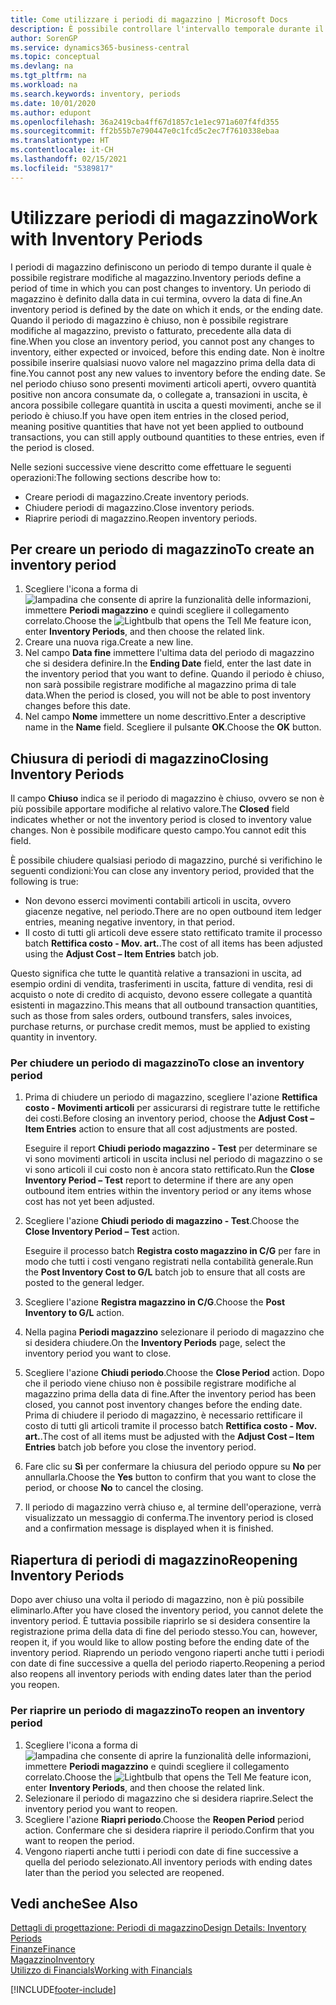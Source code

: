 ```yaml
---
title: Come utilizzare i periodi di magazzino | Microsoft Docs
description: È possibile controllare l'intervallo temporale durante il quale si possono registrare modifiche al magazzino defininendo periodi di magazzino.
author: SorenGP
ms.service: dynamics365-business-central
ms.topic: conceptual
ms.devlang: na
ms.tgt_pltfrm: na
ms.workload: na
ms.search.keywords: inventory, periods
ms.date: 10/01/2020
ms.author: edupont
ms.openlocfilehash: 36a2419cba4ff67d1857c1e1ec971a607f4fd355
ms.sourcegitcommit: ff2b55b7e790447e0c1fcd5c2ec7f7610338ebaa
ms.translationtype: HT
ms.contentlocale: it-CH
ms.lasthandoff: 02/15/2021
ms.locfileid: "5389817"
---
```

# <a name="work-with-inventory-periods"></a><span data-ttu-id="2e4b8-103">Utilizzare periodi di magazzino</span><span class="sxs-lookup"><span data-stu-id="2e4b8-103">Work with Inventory Periods</span></span>
<span data-ttu-id="2e4b8-104">I periodi di magazzino definiscono un periodo di tempo durante il quale è possibile registrare modifiche al magazzino.</span><span class="sxs-lookup"><span data-stu-id="2e4b8-104">Inventory periods define a period of time in which you can post changes to inventory.</span></span> <span data-ttu-id="2e4b8-105">Un periodo di magazzino è definito dalla data in cui termina, ovvero la data di fine.</span><span class="sxs-lookup"><span data-stu-id="2e4b8-105">An inventory period is defined by the date on which it ends, or the ending date.</span></span> <span data-ttu-id="2e4b8-106">Quando il periodo di magazzino è chiuso, non è possibile registrare modifiche al magazzino, previsto o fatturato, precedente alla data di fine.</span><span class="sxs-lookup"><span data-stu-id="2e4b8-106">When you close an inventory period, you cannot post any changes to inventory, either expected or invoiced, before this ending date.</span></span> <span data-ttu-id="2e4b8-107">Non è inoltre possibile inserire qualsiasi nuovo valore nel magazzino prima della data di fine.</span><span class="sxs-lookup"><span data-stu-id="2e4b8-107">You cannot post any new values to inventory before the ending date.</span></span> <span data-ttu-id="2e4b8-108">Se nel periodo chiuso sono presenti movimenti articoli aperti, ovvero quantità positive non ancora consumate da, o collegate a, transazioni in uscita, è ancora possibile collegare quantità in uscita a questi movimenti, anche se il periodo è chiuso.</span><span class="sxs-lookup"><span data-stu-id="2e4b8-108">If you have open item entries in the closed period, meaning positive quantities that have not yet been applied to outbound transactions, you can still apply outbound quantities to these entries, even if the period is closed.</span></span>  

<span data-ttu-id="2e4b8-109">Nelle sezioni successive viene descritto come effettuare le seguenti operazioni:</span><span class="sxs-lookup"><span data-stu-id="2e4b8-109">The following sections describe how to:</span></span>

* <span data-ttu-id="2e4b8-110">Creare periodi di magazzino.</span><span class="sxs-lookup"><span data-stu-id="2e4b8-110">Create inventory periods.</span></span>  
* <span data-ttu-id="2e4b8-111">Chiudere periodi di magazzino.</span><span class="sxs-lookup"><span data-stu-id="2e4b8-111">Close inventory periods.</span></span>  
* <span data-ttu-id="2e4b8-112">Riaprire periodi di magazzino.</span><span class="sxs-lookup"><span data-stu-id="2e4b8-112">Reopen inventory periods.</span></span>  

## <a name="to-create-an-inventory-period"></a><span data-ttu-id="2e4b8-113">Per creare un periodo di magazzino</span><span class="sxs-lookup"><span data-stu-id="2e4b8-113">To create an inventory period</span></span>  
1. <span data-ttu-id="2e4b8-114">Scegliere l'icona a forma di ![lampadina che consente di aprire la funzionalità delle informazioni](media/ui-search/search_small.png "Informazioni sull'operazione che si desidera eseguire"), immettere **Periodi magazzino** e quindi scegliere il collegamento correlato.</span><span class="sxs-lookup"><span data-stu-id="2e4b8-114">Choose the ![Lightbulb that opens the Tell Me feature](media/ui-search/search_small.png "Tell me what you want to do") icon, enter **Inventory Periods**, and then choose the related link.</span></span>  
2. <span data-ttu-id="2e4b8-115">Creare una nuova riga.</span><span class="sxs-lookup"><span data-stu-id="2e4b8-115">Create a new line.</span></span>  
3. <span data-ttu-id="2e4b8-116">Nel campo **Data fine** immettere l'ultima data del periodo di magazzino che si desidera definire.</span><span class="sxs-lookup"><span data-stu-id="2e4b8-116">In the **Ending Date** field, enter the last date in the inventory period that you want to define.</span></span> <span data-ttu-id="2e4b8-117">Quando il periodo è chiuso, non sarà possibile registrare modifiche al magazzino prima di tale data.</span><span class="sxs-lookup"><span data-stu-id="2e4b8-117">When the period is closed, you will not be able to post inventory changes before this date.</span></span>  
4. <span data-ttu-id="2e4b8-118">Nel campo **Nome** immettere un nome descrittivo.</span><span class="sxs-lookup"><span data-stu-id="2e4b8-118">Enter a descriptive name in the **Name** field.</span></span> <span data-ttu-id="2e4b8-119">Scegliere il pulsante **OK**.</span><span class="sxs-lookup"><span data-stu-id="2e4b8-119">Choose the **OK** button.</span></span>  

## <a name="closing-inventory-periods"></a><span data-ttu-id="2e4b8-120">Chiusura di periodi di magazzino</span><span class="sxs-lookup"><span data-stu-id="2e4b8-120">Closing Inventory Periods</span></span>  
<span data-ttu-id="2e4b8-121">Il campo **Chiuso** indica se il periodo di magazzino è chiuso, ovvero se non è più possibile apportare modifiche al relativo valore.</span><span class="sxs-lookup"><span data-stu-id="2e4b8-121">The **Closed** field indicates whether or not the inventory period is closed to inventory value changes.</span></span> <span data-ttu-id="2e4b8-122">Non è possibile modificare questo campo.</span><span class="sxs-lookup"><span data-stu-id="2e4b8-122">You cannot edit this field.</span></span>  

<span data-ttu-id="2e4b8-123">È possibile chiudere qualsiasi periodo di magazzino, purché si verifichino le seguenti condizioni:</span><span class="sxs-lookup"><span data-stu-id="2e4b8-123">You can close any inventory period, provided that the following is true:</span></span>  

* <span data-ttu-id="2e4b8-124">Non devono esserci movimenti contabili articoli in uscita, ovvero giacenze negative, nel periodo.</span><span class="sxs-lookup"><span data-stu-id="2e4b8-124">There are no open outbound item ledger entries, meaning negative inventory, in that period.</span></span>  
* <span data-ttu-id="2e4b8-125">Il costo di tutti gli articoli deve essere stato rettificato tramite il processo batch **Rettifica costo - Mov. art.**.</span><span class="sxs-lookup"><span data-stu-id="2e4b8-125">The cost of all items has been adjusted using the **Adjust Cost – Item Entries** batch job.</span></span>  

<span data-ttu-id="2e4b8-126">Questo significa che tutte le quantità relative a transazioni in uscita, ad esempio ordini di vendita, trasferimenti in uscita, fatture di vendita, resi di acquisto o note di credito di acquisto, devono essere collegate a quantità esistenti in magazzino.</span><span class="sxs-lookup"><span data-stu-id="2e4b8-126">This means that all outbound transaction quantities, such as those from sales orders, outbound transfers, sales invoices, purchase returns, or purchase credit memos, must be applied to existing quantity in inventory.</span></span>  

### <a name="to-close-an-inventory-period"></a><span data-ttu-id="2e4b8-127">Per chiudere un periodo di magazzino</span><span class="sxs-lookup"><span data-stu-id="2e4b8-127">To close an inventory period</span></span>  
1. <span data-ttu-id="2e4b8-128">Prima di chiudere un periodo di magazzino, scegliere l'azione **Rettifica costo - Movimenti articoli** per assicurarsi di registrare tutte le rettifiche dei costi.</span><span class="sxs-lookup"><span data-stu-id="2e4b8-128">Before closing an inventory period, choose the **Adjust Cost – Item Entries** action to ensure that all cost adjustments are posted.</span></span>

     <span data-ttu-id="2e4b8-129">Eseguire il report **Chiudi periodo magazzino - Test** per determinare se vi sono movimenti articoli in uscita inclusi nel periodo di magazzino o se vi sono articoli il cui costo non è ancora stato rettificato.</span><span class="sxs-lookup"><span data-stu-id="2e4b8-129">Run the **Close Inventory Period – Test** report to determine if there are any open outbound item entries within the inventory period or any items whose cost has not yet been adjusted.</span></span>  
2. <span data-ttu-id="2e4b8-130">Scegliere l'azione **Chiudi periodo di magazzino - Test**.</span><span class="sxs-lookup"><span data-stu-id="2e4b8-130">Choose the **Close Inventory Period – Test** action.</span></span>  

     <span data-ttu-id="2e4b8-131">Eseguire il processo batch **Registra costo magazzino in C/G** per fare in modo che tutti i costi vengano registrati nella contabilità generale.</span><span class="sxs-lookup"><span data-stu-id="2e4b8-131">Run the **Post Inventory Cost to G/L** batch job to ensure that all costs are posted to the general ledger.</span></span>  
3. <span data-ttu-id="2e4b8-132">Scegliere l'azione **Registra magazzino in C/G**.</span><span class="sxs-lookup"><span data-stu-id="2e4b8-132">Choose the **Post Inventory to G/L** action.</span></span>  
4. <span data-ttu-id="2e4b8-133">Nella pagina **Periodi magazzino** selezionare il periodo di magazzino che si desidera chiudere.</span><span class="sxs-lookup"><span data-stu-id="2e4b8-133">On the **Inventory Periods** page, select the inventory period you want to close.</span></span>  
5. <span data-ttu-id="2e4b8-134">Scegliere l'azione **Chiudi periodo**.</span><span class="sxs-lookup"><span data-stu-id="2e4b8-134">Choose the **Close Period** action.</span></span> <span data-ttu-id="2e4b8-135">Dopo che il periodo viene chiuso non è possibile registrare modifiche al magazzino prima della data di fine.</span><span class="sxs-lookup"><span data-stu-id="2e4b8-135">After the inventory period has been closed, you cannot post inventory changes before the ending date.</span></span> <span data-ttu-id="2e4b8-136">Prima di chiudere il periodo di magazzino, è necessario rettificare il costo di tutti gli articoli tramite il processo batch **Rettifica costo - Mov. art.**.</span><span class="sxs-lookup"><span data-stu-id="2e4b8-136">The cost of all items must be adjusted with the **Adjust Cost – Item Entries** batch job before you close the inventory period.</span></span>  
6. <span data-ttu-id="2e4b8-137">Fare clic su **Sì** per confermare la chiusura del periodo oppure su **No** per annullarla.</span><span class="sxs-lookup"><span data-stu-id="2e4b8-137">Choose the **Yes** button to confirm that you want to close the period, or choose **No** to cancel the closing.</span></span>  
7. <span data-ttu-id="2e4b8-138">Il periodo di magazzino verrà chiuso e, al termine dell'operazione, verrà visualizzato un messaggio di conferma.</span><span class="sxs-lookup"><span data-stu-id="2e4b8-138">The inventory period is closed and a confirmation message is displayed when it is finished.</span></span>  

## <a name="reopening-inventory-periods"></a><span data-ttu-id="2e4b8-139">Riapertura di periodi di magazzino</span><span class="sxs-lookup"><span data-stu-id="2e4b8-139">Reopening Inventory Periods</span></span>  
<span data-ttu-id="2e4b8-140">Dopo aver chiuso una volta il periodo di magazzino, non è più possibile eliminarlo.</span><span class="sxs-lookup"><span data-stu-id="2e4b8-140">After you have closed the inventory period, you cannot delete the inventory period.</span></span> <span data-ttu-id="2e4b8-141">È tuttavia possibile riaprirlo se si desidera consentire la registrazione prima della data di fine del periodo stesso.</span><span class="sxs-lookup"><span data-stu-id="2e4b8-141">You can, however, reopen it, if you would like to allow posting before the ending date of the inventory period.</span></span> <span data-ttu-id="2e4b8-142">Riaprendo un periodo vengono riaperti anche tutti i periodi con date di fine successive a quella del periodo riaperto.</span><span class="sxs-lookup"><span data-stu-id="2e4b8-142">Reopening a period also reopens all inventory periods with ending dates later than the period you reopen.</span></span>  

### <a name="to-reopen-an-inventory-period"></a><span data-ttu-id="2e4b8-143">Per riaprire un periodo di magazzino</span><span class="sxs-lookup"><span data-stu-id="2e4b8-143">To reopen an inventory period</span></span>  
1. <span data-ttu-id="2e4b8-144">Scegliere l'icona a forma di ![lampadina che consente di aprire la funzionalità delle informazioni](media/ui-search/search_small.png "Informazioni sull'operazione che si desidera eseguire"), immettere **Periodi magazzino** e quindi scegliere il collegamento correlato.</span><span class="sxs-lookup"><span data-stu-id="2e4b8-144">Choose the ![Lightbulb that opens the Tell Me feature](media/ui-search/search_small.png "Tell me what you want to do") icon, enter **Inventory Periods**, and then choose the related link.</span></span>  
2. <span data-ttu-id="2e4b8-145">Selezionare il periodo di magazzino che si desidera riaprire.</span><span class="sxs-lookup"><span data-stu-id="2e4b8-145">Select the inventory period you want to reopen.</span></span>  
3. <span data-ttu-id="2e4b8-146">Scegliere l'azione **Riapri periodo**.</span><span class="sxs-lookup"><span data-stu-id="2e4b8-146">Choose the **Reopen Period** period action.</span></span> <span data-ttu-id="2e4b8-147">Confermare che si desidera riaprire il periodo.</span><span class="sxs-lookup"><span data-stu-id="2e4b8-147">Confirm that you want to reopen the period.</span></span>  
4. <span data-ttu-id="2e4b8-148">Vengono riaperti anche tutti i periodi con date di fine successive a quella del periodo selezionato.</span><span class="sxs-lookup"><span data-stu-id="2e4b8-148">All inventory periods with ending dates later than the period you selected are reopened.</span></span>  

## <a name="see-also"></a><span data-ttu-id="2e4b8-149">Vedi anche</span><span class="sxs-lookup"><span data-stu-id="2e4b8-149">See Also</span></span>  
[<span data-ttu-id="2e4b8-150">Dettagli di progettazione: Periodi di magazzino</span><span class="sxs-lookup"><span data-stu-id="2e4b8-150">Design Details: Inventory Periods</span></span>](design-details-inventory-periods.md)  
[<span data-ttu-id="2e4b8-151">Finanze</span><span class="sxs-lookup"><span data-stu-id="2e4b8-151">Finance</span></span>](finance.md)  
[<span data-ttu-id="2e4b8-152">Magazzino</span><span class="sxs-lookup"><span data-stu-id="2e4b8-152">Inventory</span></span>](inventory-manage-inventory.md)  
[<span data-ttu-id="2e4b8-153">Utilizzo di Financials</span><span class="sxs-lookup"><span data-stu-id="2e4b8-153">Working with Financials</span></span>](ui-work-product.md)


[!INCLUDE[footer-include](includes/footer-banner.md)]